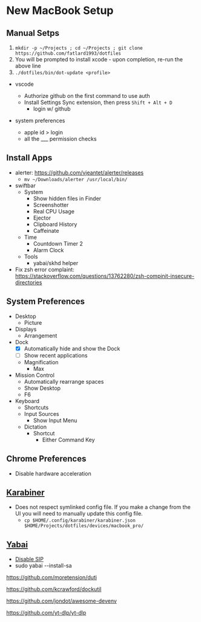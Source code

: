 # New MacBook Setup

## Manual Setps

1. `mkdir -p ~/Projects ; cd ~/Projects ; git clone https://github.com/fatlard1993/dotfiles`
1. You will be prompted to install xcode - upon completion, re-run the above line
1. `./dotfiles/bin/dot-update <profile>`

- vscode
	- Authorize github on the first command to use auth
	- Install Settings Sync extension, then press `Shift + Alt + D`
		- login w/ github

- system preferences
	- apple id > login
	- all the ___ permission checks


## Install Apps

* alerter: https://github.com/vjeantet/alerter/releases
	* `mv ~/Downloads/alerter /usr/local/bin/`
* swiftbar
	* System
		* Show hidden files in Finder
		* Screenshotter
		* Real CPU Usage
		* Ejector
		* Clipboard History
		* Caffeinate
	* Time
		* Countdown Timer 2
		* Alarm Clock
	* Tools
		* yabai/skhd helper
* Fix zsh error complaint: https://stackoverflow.com/questions/13762280/zsh-compinit-insecure-directories

## System Preferences

* Desktop
	* Picture
* Displays
	* Arrangement
* Dock
	* [x] Automatically hide and show the Dock
	* [ ] Show recent applications
	* Magnification
		* Max
* Mission Control
	* Automatically rearrange spaces
	* Show Desktop
	* F6
* Keyboard
	* Shortcuts
	* Input Sources
		* Show Input Menu
	* Dictation
		* Shortcut
			* Either Command Key


## Chrome Preferences

* Disable hardware acceleration

## [Karabiner](https://support.wasdkeyboards.com/hc/en-us/articles/115009171728-How-do-add-native-Mac-hotkeys-to-my-keyboard-)

* Does not respect symlinked config file. If you make a change from the UI you will need to manually update this config file.
	* `cp $HOME/.config/karabiner/karabiner.json $HOME/Projects/dotfiles/devices/macbook_pro/`

## [Yabai](https://stevenlee090.github.io/yabai-skhd-wm/)

* [Disable SIP](https://github.com/koekeishiya/yabai/wiki/Disabling-System-Integrity-Protection)
* sudo yabai --install-sa


https://github.com/moretension/duti

https://github.com/kcrawford/dockutil

https://github.com/jondot/awesome-devenv

https://github.com/yt-dlp/yt-dlp
